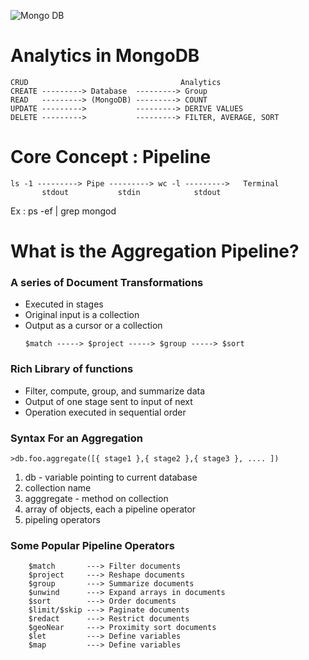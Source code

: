 ![Mongo DB](https://cdn-images-1.medium.com/max/1200/1*Mx3MUKkPENbaIR-vKGeLDw.jpeg)
<h1>Analytics in MongoDB</h1>

```
CRUD                                  Analytics
CREATE ---------> Database  ---------> Group
READ   ---------> (MongoDB) ---------> COUNT
UPDATE --------->           ---------> DERIVE VALUES
DELETE --------->           ---------> FILTER, AVERAGE, SORT
```

<h1>Core Concept : Pipeline</h1>

```
ls -1 ---------> Pipe ---------> wc -l --------->   Terminal
       stdout           stdin            stdout
```

Ex : ps -ef | grep mongod

<h1>What is the Aggregation Pipeline?</h1>
<h3>A series of Document Transformations</h3>
<ul>
    <li>Executed in stages</li>
    <li>Original input is a collection</li>
    <li>Output as a cursor or a collection</li>

```
$match -----> $project -----> $group -----> $sort
```

</ul>

<h3>Rich Library of functions</h3>
<ul>
    <li>Filter, compute, group, and summarize data</li>
    <li>Output of one stage sent to input of next</li>
    <li>Operation executed in sequential order</li>
</ul>

<h3>Syntax For an Aggregation</h3>

```
>db.foo.aggregate([{ stage1 },{ stage2 },{ stage3 }, .... ])
```

<ol>
    <li>db - variable pointing to current database</li>
    <li>collection name</li>
    <li>agggregate - method on collection</li>
    <li>array of objects, each a pipeline operator</li>
    <li>pipeling operators</li>
</ol>

<h3>Some Popular Pipeline Operators</h3>

```
    $match       ---> Filter documents
    $project     ---> Reshape documents
    $group       ---> Summarize documents
    $unwind      ---> Expand arrays in documents
    $sort        ---> Order documents
    $limit/$skip ---> Paginate documents
    $redact      ---> Restrict documents
    $geoNear     ---> Proximity sort documents
    $let         ---> Define variables
    $map         ---> Define variables
```
